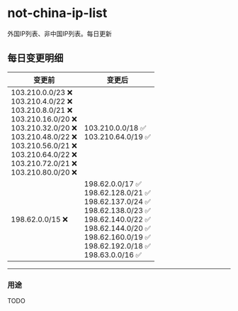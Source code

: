 # not-china-ip-list
外国IP列表、非中国IP列表。每日更新

每日变更明细
--------------------
|  变更前   | 变更后 |
|  ----  | ----  |
|  103.210.0.0/23 :x: <br> 103.210.4.0/22 :x: <br> 103.210.8.0/21 :x: <br> 103.210.16.0/20 :x: <br> 103.210.32.0/20 :x: <br> 103.210.48.0/22 :x: <br> 103.210.56.0/21 :x: <br> 103.210.64.0/22 :x: <br> 103.210.72.0/21 :x: <br> 103.210.80.0/20 :x: <br> | 103.210.0.0/18 :white_check_mark: <br> 103.210.64.0/19 :white_check_mark: <br>  | 
|  198.62.0.0/15 :x:  | 198.62.0.0/17 :white_check_mark: <br> 198.62.128.0/21 :white_check_mark: <br> 198.62.137.0/24 :white_check_mark: <br> 198.62.138.0/23 :white_check_mark: <br> 198.62.140.0/22 :white_check_mark: <br> 198.62.144.0/20 :white_check_mark: <br> 198.62.160.0/19 :white_check_mark: <br> 198.62.192.0/18 :white_check_mark: <br> 198.63.0.0/16 :white_check_mark: <br>  | 

--------------------
### 用途
TODO
